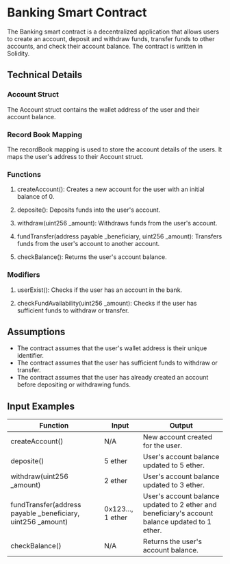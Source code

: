# Banking Smart Contract

The Banking smart contract is a decentralized application that allows users to create an account, deposit and withdraw funds, transfer funds to other accounts, and check their account balance. The contract is written in Solidity.

## Technical Details

### Account Struct

The Account struct contains the wallet address of the user and their account balance.
### Record Book Mapping

The recordBook mapping is used to store the account details of the users. It maps the user's address to their Account struct.

### Functions

1. createAccount(): Creates a new account for the user with an initial balance of 0.

2. deposite(): Deposits funds into the user's account.

3. withdraw(uint256 _amount): Withdraws funds from the user's account.

4. fundTransfer(address payable _beneficiary, uint256 _amount): Transfers funds from the user's account to another account.

5. checkBalance(): Returns the user's account balance.

### Modifiers

1. userExist(): Checks if the user has an account in the bank.

2. checkFundAvailability(uint256 _amount): Checks if the user has sufficient funds to withdraw or transfer.

## Assumptions

- The contract assumes that the user's wallet address is their unique identifier.
- The contract assumes that the user has sufficient funds to withdraw or transfer.
- The contract assumes that the user has already created an account before depositing or withdrawing funds.

## Input Examples
| Function                                                    | Input             | Output                                                                                          |
| ----------------------------------------------------------- | ----------------- | ----------------------------------------------------------------------------------------------- |
| createAccount()                                             | N/A               | New account created for the user.                                                               |
| deposite()                                                  | 5 ether           | User's account balance updated to 5 ether.                                                      |
| withdraw(uint256 _amount)                                   | 2 ether           | User's account balance updated to 3 ether.                                                      |
| fundTransfer(address payable _beneficiary, uint256 _amount) | 0x123..., 1 ether | User's account balance updated to 2 ether and beneficiary's account balance updated to 1 ether. |
| checkBalance()                                              | N/A               | Returns the user's account balance.                                                             |